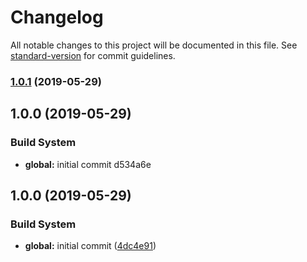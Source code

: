 # Changelog

All notable changes to this project will be documented in this file. See [standard-version](https://github.com/conventional-changelog/standard-version) for commit guidelines.

### [1.0.1](///compare/v1.0.0...v1.0.1) (2019-05-29)



## 1.0.0 (2019-05-29)


### Build System

* **global:** initial commit d534a6e



## 1.0.0 (2019-05-29)


### Build System

* **global:** initial commit ([4dc4e91](https://github.com/mentAl-maZe/nuxt-bs-example/commit/4dc4e91))
